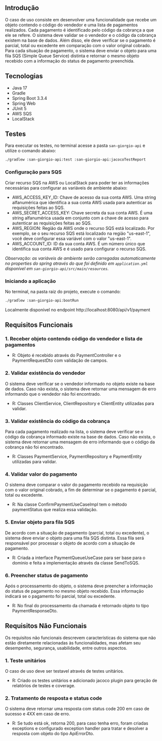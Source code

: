 ## Introdução
O caso de uso consiste em desenvolver uma funcionalidade que recebe um objeto contendo o código do vendedor e uma lista de pagamentos realizados. Cada pagamento é identificado pelo código da cobrança a que ele se refere. O sistema deve validar se o vendedor e o código da cobrança existem na base de dados. Além disso, ele deve verificar se o pagamento é parcial, total ou excedente em comparação com o valor original cobrado. Para cada situação de pagamento, o sistema deve enviar o objeto para uma fila SQS (Simple Queue Service) distinta e retornar o mesmo objeto recebido com a informação do status de pagamento preenchida.

## Tecnologias

- Java 17
- Gradle
- Spring Boot 3.3.4
- Spring Web
- JUnit 5
- AWS SQS
- LocalStack

## Testes

Para executar os testes, no terminal acesse a pasta `san-giorgio-api` e utilize o comando abaixo:
```bash
./gradlew :san-giorgio-api:test :san-giorgio-api:jacocoTestReport
```

### Configuração para SQS

Criar recurso SQS na AWS ou LocalStack para poder ter as informações necessárias para
configurar as variáveis de ambiente abaixo:
- AWS_ACCESS_KEY_ID: Chave de acesso da sua conta AWS. Uma string alfanumérica que identifica a sua conta AWS
  usada para autenticar as requisições feitas ao SQS.
- AWS_SECRET_ACCESS_KEY: Chave secreta da sua conta AWS. É uma string alfanumérica usada em conjunto
  com a chave de acesso para autenticar as requisições feitas ao SQS.
- AWS_REGION: Região da AWS onde o recurso SQS está localizado. Por exemplo, se o seu recurso SQS está localizado
  na região "us-east-1", você deve configurar essa variável com o valor "us-east-1".
- AWS_ACCOUNT_ID: ID da sua conta AWS. É um número único que identifica sua conta AWS e é usado para configurar o recurso SQS.

_Observação: as variáveis de ambiente serão carregadas automaticamente no properties do spring através do que foi definido
em `application.yml` disponível em `san-giorgio-api/src/main/resources`._

### Iniciando a aplicação

No terminal, na pasta raiz do projeto, execute o comando:  

```bash
./gradlew :san-giorgio-api:bootRun
```

Localmente disponível no endpoint http://localhost:8080/api/v1/payment

## Requisitos Funcionais

### 1. Receber objeto contendo código do vendedor e lista de pagamentos
- R: Objeto é recebido através do PaymentController e o PaymentRequestDto com validação de campos.

### 2. Validar existência do vendedor
O sistema deve verificar se o vendedor informado no objeto existe na base de dados. Caso não exista, o sistema deve retornar uma mensagem de erro informando que o vendedor não foi encontrado.
- R: Classes ClientService, ClientRepository e ClientEntity utilizadas para validar.

### 3. Validar existência do código da cobrança
Para cada pagamento realizado na lista, o sistema deve verificar se o código da cobrança informado existe na base de dados. Caso não exista, o sistema deve retornar uma mensagem de erro informando que o código da cobrança não foi encontrado.
- R: Classes PaymentService, PaymentRepository e PaymentEntity utilizadas para validar.

### 4. Validar valor do pagamento
O sistema deve comparar o valor do pagamento recebido na requisição com o valor original cobrado, a fim de determinar se o pagamento é parcial, total ou excedente.
- R: Na classe ConfirmPaymentUseCaseImpl tem o método paymentStatus que realiza essa validação.

### 5. Enviar objeto para fila SQS
De acordo com a situação de pagamento (parcial, total ou excedente), o sistema deve enviar o objeto para uma fila SQS distinta. Essa fila será responsável por processar o objeto de acordo com a situação de pagamento.
- R: Criada a interface PaymentQueueUseCase para ser base para o dominio e feita a implementação através da classe SendToSQS.

### 6. Preencher status de pagamento
Após o processamento do objeto, o sistema deve preencher a informação do status de pagamento no mesmo objeto recebido. Essa informação indicará se o pagamento foi parcial, total ou excedente.
- R: No final do processamento da chamada é retornado objeto to tipo PaymentResponseDto.

## Requisitos Não Funcionais
Os requisitos não funcionais descrevem características do sistema que não estão diretamente relacionadas às funcionalidades, mas afetam seu desempenho, segurança, usabilidade, entre outros aspectos.

### 1. Teste unitários
O caso de uso deve ser testavel através de testes unitários.
- R: Criado os testes unitários e adicionado jacoco plugin para geração de relatórios de testes e coverage.

### 2. Tratamento de resposta e status code
O sistema deve retornar uma resposta com status code 200 em caso de sucesso e 4XX em caso de erro.
- R: Se tudo está ok, retorna 200, para caso tenha erro, foram criadas exceptions e configurado exception handler para tratar e desolver a resposta com objeto do tipo ApiErrorDto.


